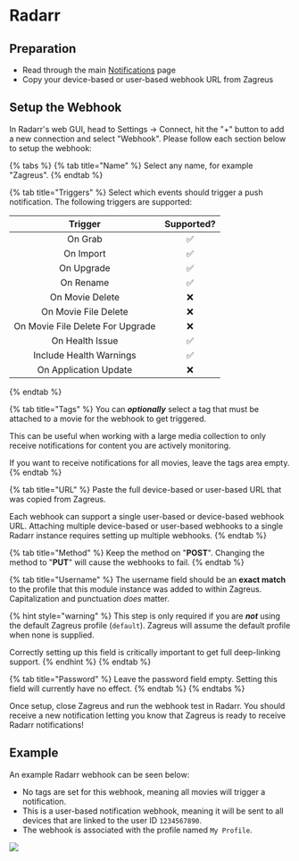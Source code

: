 # Radarr

## Preparation

* Read through the main [Notifications](./) page
* Copy your device-based or user-based webhook URL from Zagreus

## Setup the Webhook

In Radarr's web GUI, head to Settings -> Connect, hit the "+" button to add a new connection and select "Webhook". Please follow each section below to setup the webhook:

{% tabs %}
{% tab title="Name" %}
Select any name, for example "Zagreus".
{% endtab %}

{% tab title="Triggers" %}
Select which events should trigger a push notification. The following triggers are supported:

|              Trigger             | Supported? |
| :------------------------------: | :--------: |
|              On Grab             |      ✅     |
|             On Import            |      ✅     |
|            On Upgrade            |      ✅     |
|             On Rename            |      ✅     |
|          On Movie Delete         |      ❌     |
|       On Movie File Delete       |      ❌     |
| On Movie File Delete For Upgrade |      ❌     |
|          On Health Issue         |      ✅     |
|      Include Health Warnings     |      ✅     |
|       On Application Update      |      ❌     |
{% endtab %}

{% tab title="Tags" %}
You can _**optionally**_ select a tag that must be attached to a movie for the webhook to get triggered.

This can be useful when working with a large media collection to only receive notifications for content you are actively monitoring.

If you want to receive notifications for all movies, leave the tags area empty.
{% endtab %}

{% tab title="URL" %}
Paste the full device-based or user-based URL that was copied from Zagreus.

Each webhook can support a single user-based or device-based webhook URL. Attaching multiple device-based or user-based webhooks to a single Radarr instance requires setting up multiple webhooks.
{% endtab %}

{% tab title="Method" %}
Keep the method on "**POST**". Changing the method to "**PUT**" will cause the webhooks to fail.
{% endtab %}

{% tab title="Username" %}
The username field should be an **exact match** to the profile that this module instance was added to within Zagreus. Capitalization and punctuation _does_ matter.

{% hint style="warning" %}
This step is only required if you are _**not**_ using the default Zagreus profile (`default`). Zagreus will assume the default profile when none is supplied.

Correctly setting up this field is critically important to get full deep-linking support.
{% endhint %}
{% endtab %}

{% tab title="Password" %}
Leave the password field empty. Setting this field will currently have no effect.
{% endtab %}
{% endtabs %}

Once setup, close Zagreus and run the webhook test in Radarr. You should receive a new notification letting you know that Zagreus is ready to receive Radarr notifications!

## Example

An example Radarr webhook can be seen below:

* No tags are set for this webhook, meaning all movies will trigger a notification.
* This is a user-based notification webhook, meaning it will be sent to all devices that are linked to the user ID `1234567890`.
* The webhook is associated with the profile named `My Profile`.

![](../../.gitbook/assets/radarr\_notification\_example.png)
